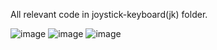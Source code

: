 All relevant code in joystick-keyboard(jk) folder.


![image](https://github.com/user-attachments/assets/9e03a3a4-2cf8-46fa-972d-20fe1289140b)
![image](https://github.com/user-attachments/assets/83530c09-e8c7-43d4-affd-bc5fff18ea2a)
![image](https://github.com/user-attachments/assets/663397f7-d827-4bf0-9a24-1f46eb9e9edc)
